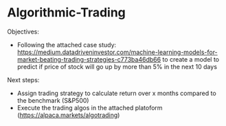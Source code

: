 # Algorithmic-Trading

Objectives:
- Following the attached case study: https://medium.datadriveninvestor.com/machine-learning-models-for-market-beating-trading-strategies-c773ba46db66 to create a model to predict if price of stock will go up by more than 5% in the next 10 days


Next steps: 
-   Assign trading strategy to calculate return over x months compared to the benchmark (S&P500)
-   Execute the trading algos in the attached platoform (https://alpaca.markets/algotrading)
